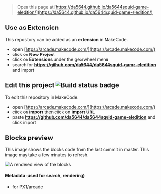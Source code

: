  


> Open this page at [https://da5644.github.io/da5644squid-game-eledition/](https://da5644.github.io/da5644squid-game-eledition/)

## Use as Extension

This repository can be added as an **extension** in MakeCode.

* open [https://arcade.makecode.com/](https://arcade.makecode.com/)
* click on **New Project**
* click on **Extensions** under the gearwheel menu
* search for **https://github.com/da5644/da5644squid-game-eledition** and import

## Edit this project ![Build status badge](https://github.com/da5644/da5644squid-game-eledition/workflows/MakeCode/badge.svg)

To edit this repository in MakeCode.

* open [https://arcade.makecode.com/](https://arcade.makecode.com/)
* click on **Import** then click on **Import URL**
* paste **https://github.com/da5644/da5644squid-game-eledition** and click import

## Blocks preview

This image shows the blocks code from the last commit in master.
This image may take a few minutes to refresh.

![A rendered view of the blocks](https://github.com/da5644/da5644squid-game-eledition/raw/master/.github/makecode/blocks.png)

#### Metadata (used for search, rendering)

* for PXT/arcade
<script src="https://makecode.com/gh-pages-embed.js"></script><script>makeCodeRender("{{ site.makecode.home_url }}", "{{ site.github.owner_name }}/{{ site.github.repository_name }}");</script>
